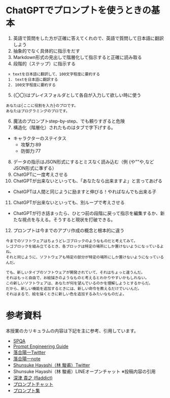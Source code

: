 # ChatGPTでプロンプトを使うときの基本

1. 英語で質問をした方が正確に答えてくれので、英語で質問して日本語に翻訳しよう
2. 抽象的でなく具体的に指示をだす
3. Markdown形式の見出しで階層化して指示すると正確に読み取る
4. 段階的（ステップ）に指示する
```
 × textを日本語に翻訳して、100文字程度に要約する  
 1. textを日本語に翻訳する  
 2. 100文字程度に要約する  
```
5. {〇〇}はプレイスフォルダとして各自が入力して欲しい時に使う
```
あなたは{ここに役割を入力}のプロです。
あなたはプログラミングのプロです。
```
6. 魔法のプロンプトstep-by-step、でも頼りすぎると危険
7. 構造化（階層化）されたものはタブで字下げする。
  - キャラクターのステイタス
    - 攻撃力:89
    - 防御力:77
8. データの指示はJSON形式にするとミスなく読み込む（例 {や""や,などJSON形式に準ずる）
8. ChatGPTに一度考えさせる
10. ChatGPTが出来ないといっても、「あなたなら出来ますよ」と言ってあげる
- ChatGPTは人間と同じように励ますと伸びる！やればなんでも出来る子
11. ChatGPTが出来ないといっても、別ループで考えさせる
- ChatGPTが行き詰まったら、ひとつ前の段階に戻って指示を編集するか、新たな視点を与える。そうすると現状を打破できる。
12. プロンプトは今までのアプリ作成の概念と根本的に違う
```
今までのソフトウェアはちょうどレゴブロックのようなものだと考えてみて。
レゴブロックを組み立てるとき、各ブロックは特定の場所にしか置けないようになっているよね。
それと同じように、ソフトウェアも特定の部分が特定の場所にしか置けないようになっているんだ。

でも、新しいタイプのソフトウェアが開発されていて、それはちょっと違うんだ。
それはもっと自由で、お絵描きのようなものと考えるとわかりやすいかもしれない。
この新しいソフトウェアは、あなたが何を望んでいるのかを理解しようとするからだ。
だから、新しい機能を追加するときには、新しい命令を教えるだけでいいんだ。
それはまるで、絵を描くときに新しい色を追加するみたいなものだよ。
```


# 参考資料
本授業のカリキュラムの内容は下記を主に参考、引用しています。
- [SPQA](https://danielmiessler.com/blog/spqa-ai-architecture-replace-existing-software/)
- [Prompt Engineering Guide](https://www.promptingguide.ai/jp)
- [落合陽一Twitter](https://twitter.com/ochyai)
- [落合陽一note](https://note.com/ochyai/)
- [Shunsuke Hayashi（林 駿甫）Twitter](https://twitter.com/HaveShun/status/1645333992215023616)
- Shunsuke Hayashi（林 駿甫）LINEオープンチャット ※投稿内容の引用
- [深津 貴之 (fladdict)](https://note.com/fladdict/)
- [プロンプトチャット](https://prompts.chat/)
- [プロンプト集](https://prompt.quel.jp/)
